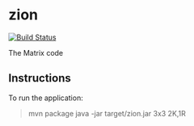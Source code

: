 # zion
[![Build Status](https://travis-ci.org/henriqueso/zion.png?branch=master)](https://travis-ci.org/henriqueso/zion)

The Matrix code

## Instructions

To run the application:

> mvn package
> java -jar target/zion.jar 3x3 2K,1R